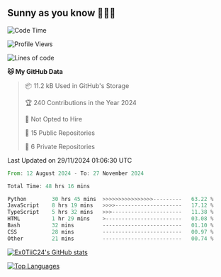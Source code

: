 ## Sunny as you know 🫨🫨👋

<!--START_SECTION:waka-->
![Code Time](http://img.shields.io/badge/Code%20Time-48%20hrs%2038%20mins-blue)

![Profile Views](http://img.shields.io/badge/Profile%20Views-3-blue)

![Lines of code](https://img.shields.io/badge/From%20Hello%20World%20I%27ve%20Written-201.7%20thousand%20lines%20of%20code-blue)

**🐱 My GitHub Data** 

> 📦 11.2 kB Used in GitHub's Storage 
 > 
> 🏆 240 Contributions in the Year 2024
 > 
> 🚫 Not Opted to Hire
 > 
> 📜 15 Public Repositories 
 > 
> 🔑 6 Private Repositories 
 > 

 Last Updated on 29/11/2024 01:06:30 UTC
<!--END_SECTION:waka-->

<!--START_SECTION:code-->

```rust
From: 12 August 2024 - To: 27 November 2024

Total Time: 48 hrs 16 mins

Python        30 hrs 45 mins  >>>>>>>>>>>>>>>>---------   63.22 %
JavaScript    8 hrs 19 mins   >>>>---------------------   17.12 %
TypeScript    5 hrs 32 mins   >>>----------------------   11.38 %
HTML          1 hr 29 mins    >------------------------   03.08 %
Bash          32 mins         -------------------------   01.10 %
CSS           28 mins         -------------------------   00.97 %
Other         21 mins         -------------------------   00.74 %
```

<!--END_SECTION:code-->
<a href="http://www.github.com/Ex0TiiC24"><img src="https://github-readme-stats.vercel.app/api?username=Ex0TiiC24&show_icons=true&hide=&count_private=true&title_color=0891b2&text_color=ffffff&icon_color=0891b2&bg_color=1c1917&hide_border=true&show_icons=true" alt="Ex0TiiC24's GitHub stats" /></a>

<a href="https://github.com/Ex0TiiC24" align="left"><img src="https://github-readme-stats.vercel.app/api/top-langs/?username=Ex0TiiC24&langs_count=10&title_color=0891b2&text_color=ffffff&icon_color=0891b2&bg_color=1c1917&hide_border=true&locale=en&custom_title=Top%20%Languages" alt="Top Languages" /></a>

